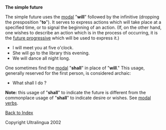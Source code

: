  **The simple future**

The simple future uses the [modal](https://cns.ef-cdn.com/EtownResources/Grammar/3.html) "**will**" followed by the infinitive (dropping the presposition "**to**"). It serves to express actions which will take place at a specified time, or to signal the beginning of an action. (If, on the other hand, one wishes to describe an action which is in the process of occurring, it is the [future progressive](https://cns.ef-cdn.com/EtownResources/Grammar/19.html) which will be used to express it.)

- I will meet you at five o'clock.
- She will go to the library this evening.
- We will dance all night long.

One sometimes find the [modal](https://cns.ef-cdn.com/EtownResources/Grammar/3.html) "**shall**" in place of "**will**." This usage, generally reserved for the first person, is considered archaic:

- What shall I do ?

**Note:** this usage of "**shall**" to indicate the future is different from the commonplace usage of "**shall**" to indicate desire or wishes. See [modal verbs](https://cns.ef-cdn.com/EtownResources/Grammar/3.html).

 [Back to Index](https://cns.ef-cdn.com/EtownResources/Grammar/EIndex.html)

Copyright Ultralingua 2002